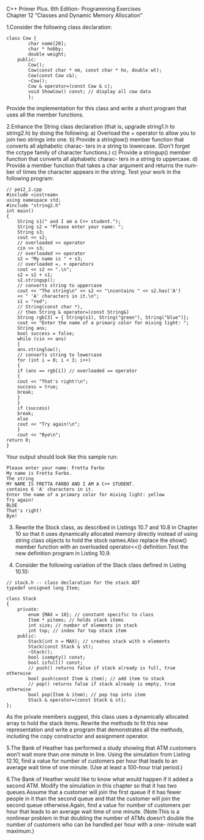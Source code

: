 C++ Primer Plus. 6th Edition- Programming Exercises  
Chapter 12  “Classes and Dynamic
Memory Allocation”

1.Consider the following class declaration:

```
class Cow {
        char name[20];
        char * hobby;
        double weight;
    public:
        Cow();
        Cow(const char * nm, const char * ho, double wt);
        Cow(const Cow c&);
        ~Cow();
        Cow & operator=(const Cow & c);
        void ShowCow() const; // display all cow data
        };
```

Provide the implementation for this class and write a short program that uses all the
member functions.

2.Enhance the String class declaration (that is, upgrade string1.h to string2.h) by
doing the following:
    a) Overload the + operator to allow you to join two strings into one.
    b) Provide a stringlow() member function that converts all alphabetic charac-
    ters in a string to lowercase. (Don’t forget the cctype family of character
    functions.)
    c)  Provide a stringup() member function that converts all alphabetic charac-
    ters in a string to uppercase.
    d)  Provide a member function that takes a char argument and returns the num-
    ber of times the character appears in the string.
Test your work in the following program:

```
// pe12_2.cpp
#include <iostream>
using namespace std;
#include "string2.h"
int main()
{
    String s1(" and I am a C++ student.");
    String s2 = "Please enter your name: ";
    String s3;
    cout << s2;
    // overloaded << operator
    cin >> s3;
    // overloaded >> operator
    s2 = "My name is " + s3;
    // overloaded =, + operators
    cout << s2 << ".\n";
    s2 = s2 + s1;
    s2.stringup();
    // converts string to uppercase
    cout << "The string\n" << s2 << "\ncontains " << s2.has('A')
    << " 'A' characters in it.\n";
    s1 = "red";
    // String(const char *),
    // then String & operator=(const String&)
    String rgb[3] = { String(s1), String("green"), String("blue")};
    cout << "Enter the name of a primary color for mixing light: ";
    String ans;
    bool success = false;
    while (cin >> ans)
    {
    ans.stringlow();
    // converts string to lowercase
    for (int i = 0; i < 3; i++)
    {
    if (ans == rgb[i]) // overloaded == operator
    {
    cout << "That's right!\n";
    success = true;
    break;
    }
    }
    if (success)
    break;
    else
    cout << "Try again!\n";
    }
    cout << "Bye\n";
return 0;
}
```

Your output should look like this sample run:

```
Please enter your name: Fretta Farbo
My name is Fretta Farbo.
The string
MY NAME IS FRETTA FARBO AND I AM A C++ STUDENT.
contains 6 'A' characters in it.
Enter the name of a primary color for mixing light: yellow
Try again!
BLUE
That's right!
Bye!
```

3.  Rewrite the Stock class, as described in Listings 10.7 and 10.8 in Chapter 10 so
that it uses dynamically allocated memory directly instead of using string class
objects to hold the stock names.Also replace the show() member function with an
overloaded operator<<() definition.Test the new definition program in Listing
10.9.

4.  Consider the following variation of the Stack class defined in Listing 10.10:

```
// stack.h -- class declaration for the stack ADT
typedef unsigned long Item;

class Stack
{
    private:
        enum {MAX = 10}; // constant specific to class
        Item * pitems; // holds stack items
        int size; // number of elements in stack
        int top; // index for top stack item
    public:
        Stack(int n = MAX); // creates stack with n elements
        Stack(const Stack & st);
        ~Stack();
        bool isempty() const;
        bool isfull() const; 
        // push() returns false if stack already is full, true otherwise
        bool push(const Item & item); // add item to stack
        // pop() returns false if stack already is empty, true otherwise
        bool pop(Item & item); // pop top into item
        Stack & operator=(const Stack & st);
};
```

As the private members suggest, this class uses a dynamically allocated array to hold
the stack items. Rewrite the methods to fit this new representation and write a
program that demonstrates all the methods, including the copy constructor and
assignment operator.

5.The Bank of Heather has performed a study showing that ATM customers won’t
wait more than one minute in line. Using the simulation from Listing 12.10, find a
value for number of customers per hour that leads to an average wait time of one
minute. (Use at least a 100-hour trial period.)

6.The Bank of Heather would like to know what would happen if it added a second
ATM. Modify the simulation in this chapter so that it has two queues.Assume that
a customer will join the first queue if it has fewer people in it than the second
queue and that the customer will join the second queue otherwise.Again, find a
value for number of customers per hour that leads to an average wait time of one
minute. (Note:This is a nonlinear problem in that doubling the number of ATMs
doesn’t double the number of customers who can be handled per hour with a one-
minute wait maximum.)
